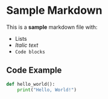 # Sample Markdown
This is a **sample** markdown file with:
- Lists
- *Italic text*
- `Code blocks`

## Code Example
```python
def hello_world():
    print("Hello, World!")
```